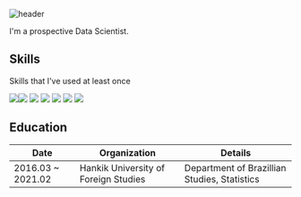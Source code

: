 ![header](https://capsule-render.vercel.app/api?type=slice&color=auto&height=300&section=header&text=Kyeonghee%20Ryu&fontSize=90)


I'm a prospective Data Scientist.
## Skills
Skills that I've used at least once

 <img src="https://img.shields.io/badge/Python-3776AB?&style=plastic&logo=python&logoColor=white"><img src="https://img.shields.io/badge/R-276DC3?&style=plastic&logo=r&logoColor=white">
<img src="https://img.shields.io/badge/CSS3-1572B6?&style=plastic&logo=css3&logoColor=white">
<img src="https://img.shields.io/badge/Java Script-1572B6?&style=plastic&logo=JS&logoColor=white">
<img src="https://img.shields.io/badge/HTML5-E34F26?&style=plastic&logo=html5&logoColor=white">
<img src="https://img.shields.io/badge/AWS-232F3E?&style=plastic&logo=AWS&logoColor=white">
<img src="https://img.shields.io/badge/SQL-4169E1?&style=plastic&logo=#4169E1&logoColor=white">


## Education
| Date | Organization | Details |
| ------ | ------ | ------ |
|2016.03 ~ 2021.02 | Hankik University of Foreign Studies|Department of Brazillian Studies, Statistics|
